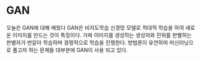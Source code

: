 # GAN

오늘은 GAN에 대해 배웠다 GAN은 비지도학습 신경망 모델로 적대적 학습을 하여 새로운 이미지를
만드는 것이 특징이다. 가짜 이미지를 생성하는 생성자와 진위를 판별하는 판별자가 번갈아 학습하며
경쟁적으로 학습을 진행한다. 방법론이 유연하여 머신러닝으로 풀고자 하는 문제들 대부분에 GAN이 사용 되고 있다.
